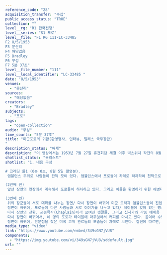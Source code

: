 ```yaml
---
reference_code: "28"
acquisition_transfer: "수집"
public_access_status: "TRUE"
collection: ""
level__rg: "R1 한국전쟁"
level__series: "S1 포로"
level__file: "F1 RG 111-LC-33485 
F2 8/5/1953
F3 문산리
F4 해당없음 
F5 Bradley
F6 무성
F7 5분 37초"
level__file_number: "111"
level__local_identifier: "LC-33485 "
date: "8/5/1953"
venues: 
  - "문산리"
sources: 
  - "해당없음"
creators: 
  - "Bradley"
subjects: 
  - "포로"
tags: 
  - "open-collection"
audio: "무성"
time_courts: "5분 37초"
title: "미군포로의 귀환(환영행사, 인터뷰, 덜레스 국무장관)
"
description_status: "해제"
description: "이 영상에서는 1953년 7월 27일 휴전회담 체결 이후 빅스위치 작전의 8월 5일자 모습을 촬영한 모습들이 보인다. 귀환하고 있는 포로들, 이들을 맞이하는 미군 장교들, 이 모습을 지켜보러 온 미국의 존 포스터 덜레스(John F. Dulles)의 모습 등이 특기할 만하다."
shotlist_status: "숏리스트"
shotlist: "1. 내용 구성

# 크레딧 롤1 (0분 0초, 8월 5일 촬영분).
 앰뷸런스 주위로 사람들이 잔뜩 모여 있다. 앰뷸런스에서 포로들이 차례로 하차하여 천막으로 이송되고 있다. 앰뷸런스 4대가 연이어서 다시 들어오고 천막 앞에 정차한다. 카메라맨들이 주위에서 포로들의 사진을 찍고 있다.

(2번째 씬)
 앞선 장면의 연장에서 계속해서 포로들이 하차하고 있다. 그리고 이들을 환영하기 위한 해병대 밴드가 연주를 하는 모습이 담겨 있다 지휘하는 병사와 드럼, 호른을 부는 병사들의 모습들이 차례로 클로즈업된다. 영상의 캡션은 환영하러 나온 유엔측 장성들의 이름을 열거하고 있는데, 이들은 테일러(Taylor), 웨이랜드(Weyland), 앤더슨(Anderson), 오스번(Osburn)으로 구성되어 있다.

(3번째 씬)
 위의 장군들이 서로 대화를 나누는 장면/ 다시 장면이 바뀌어 미군 트럭과 앰뷸런스들이 진입하고 있고, 포로들이 차례로 하차하고 있다. 포로들의 표정은 대체로 매우 밝한다. 웨이랜드 장군이 포로들과 악수하는 모습도 찍혀 있다.
 장면이 바뀌어, 포로들이 다른 사람들과 서로 이야기를 나누고 있다/ 테이블에 앉아 있는 병사는 커피를 마시면서 밝은 표정을 지어 보이고 있다.
 다시 장면의 전환. 군종목사(Chaplain)이라 쓰여진 팻말들, 그리고 십자가와 각종 예배용 종교 물품들의 사진을 클로즈업하여 보여준다.
 다시 장면이 바뀌어서, 네 명의 포로가 테이블에 마주앉아서 커피를 마시고 있다. 곧이어 수염이 길게 난 포로가 마이크 앞에 앉아서 인터뷰를 하고 있다. 옆쪽에서는 다른 포로도 마찬가지로 인터뷰를 하고 있다.
 장면이 바뀌어, 판문점을 찾은 미국 고위 관료들의 모습들이 차례로 보인다. 캡션에 따르면, 존 포스터 덜레스와 테일러 장군이 함께 걸어가는 모습, 로버트슨 차관 등의 모습이 보인다. 이들을 태운 차가 차례로 이동한다."
media_type: "video"
link: "https://www.youtube.com/embed/349sGN7jVU8"
components: 
  - "https://img.youtube.com/vi/349sGN7jVU8/sddefault.jpg"
url: ""
---
```

